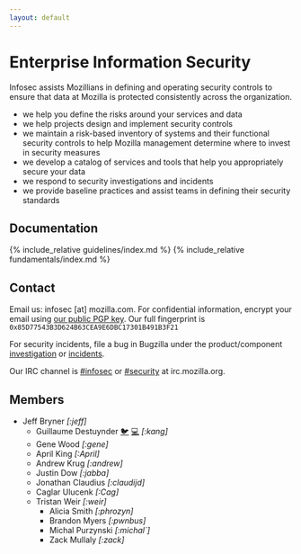 ```yaml
---
layout: default
---
```


# Enterprise Information Security
Infosec assists Mozillians in defining and operating security controls to ensure that data at Mozilla is protected consistently across the organization.

- we help you define the risks around your services and data
- we help projects design and implement security controls
- we maintain a risk-based inventory of systems and their functional security controls to help Mozilla management determine where to invest in security measures
- we develop a catalog of services and tools that help you appropriately secure your data
- we respond to security investigations and incidents
- we provide baseline practices and assist teams in defining their security standards

## Documentation

{% include_relative guidelines/index.md %}
{% include_relative fundamentals/index.md %}

## Contact
Email us: infosec [at] mozilla.com. For confidential information, encrypt your email using [our public PGP key](https://gpg.mozilla.org/pks/lookup?op=get&search=0x85D77543B3D624B63CEA9E6DBC17301B491B3F21). Our full fingerprint is `0x85D77543B3D624B63CEA9E6DBC17301B491B3F21`

For security incidents, file a bug in Bugzilla under the product/component [investigation](https://bugzilla.mozilla.org/enter_bug.cgi?product=Enterprise%20Information%20Security&component=Investigation) or [incidents](https://bugzilla.mozilla.org/enter_bug.cgi?product=Enterprise%20Information%20Security&component=Incident).

Our IRC channel is [#infosec](irc://irc.mozilla.org/infosec) or [#security](irc://irc.mozilla.org/security) at irc.mozilla.org.

## Members

- Jeff Bryner *[:jeff]*
  - Guillaume Destuynder [🐦](https://twitter.com/kangsterizer) [💻](https://github.com/gdestuynder/) *[:kang]*
  - Gene Wood *[:gene]*
  - April King *[:April]*
  - Andrew Krug *[:andrew]*
  - Justin Dow *[:jabba]*
  - Jonathan Claudius *[:claudijd]*
  - Caglar Ulucenk *[:Cag]*
  - Tristan Weir *[:weir]*
    - Alicia Smith *[:phrozyn]*
    - Brandon Myers *[:pwnbus]*
    - Michal Purzynski *[:michal`]*
    - Zack Mullaly *[:zack]*

